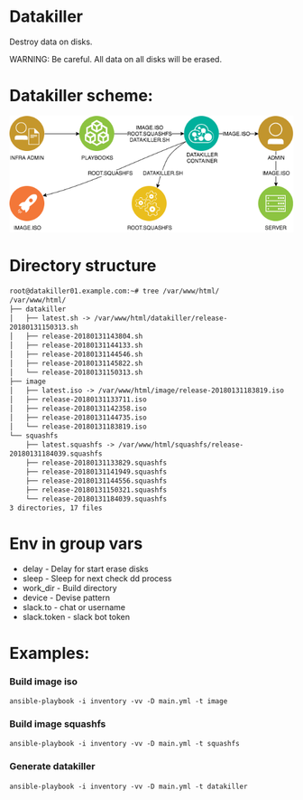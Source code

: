 Datakiller
========================
Destroy data on disks.

WARNING: Be careful. All data on all disks will be erased.

# Datakiller scheme:
![](playbooks/files/datakiller.png#center)

# Directory structure
```
root@datakiller01.example.com:~# tree /var/www/html/
/var/www/html/
├── datakiller
│   ├── latest.sh -> /var/www/html/datakiller/release-20180131150313.sh
│   ├── release-20180131143804.sh
│   ├── release-20180131144133.sh
│   ├── release-20180131144546.sh
│   ├── release-20180131145822.sh
│   └── release-20180131150313.sh
├── image
│   ├── latest.iso -> /var/www/html/image/release-20180131183819.iso
│   ├── release-20180131133711.iso
│   ├── release-20180131142358.iso
│   ├── release-20180131144735.iso
│   └── release-20180131183819.iso
└── squashfs
    ├── latest.squashfs -> /var/www/html/squashfs/release-20180131184039.squashfs
    ├── release-20180131133829.squashfs
    ├── release-20180131141949.squashfs
    ├── release-20180131144556.squashfs
    ├── release-20180131150321.squashfs
    └── release-20180131184039.squashfs
3 directories, 17 files
```

# Env in group vars
- delay - Delay for start erase disks
- sleep - Sleep for next check dd process
- work_dir - Build directory
- device - Devise pattern
- slack.to - chat or username
- slack.token - slack bot token

# Examples:
### Build image iso
```
ansible-playbook -i inventory -vv -D main.yml -t image
```

### Build image squashfs
```
ansible-playbook -i inventory -vv -D main.yml -t squashfs
```

### Generate datakiller
```
ansible-playbook -i inventory -vv -D main.yml -t datakiller
```

